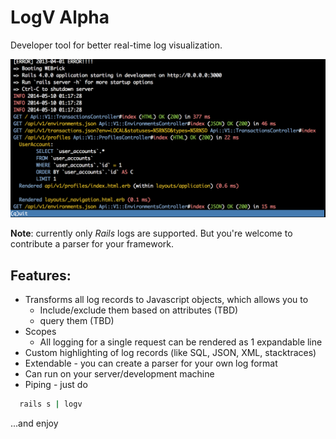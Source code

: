 # LogV Alpha
Developer tool for better real-time log visualization.

![Screenshot](screenshots/log_sample.png)

**Note**: currently only *Rails* logs are supported. But you're welcome
to contribute a parser for your framework.

## Features:

- Transforms all log records to Javascript objects, which allows you to
  - Include/exclude them based on attributes (TBD)
  - query them (TBD)
- Scopes
  - All logging for a single request can be rendered as 1 expandable line
- Custom highlighting of log records (like SQL, JSON, XML, stacktraces)
- Extendable - you can create a parser for your own log format
- Can run on your server/development machine
- Piping - just do
```sh
  rails s | logv
```
...and enjoy
